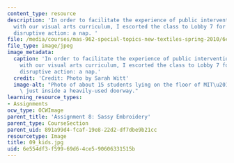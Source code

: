 ```yaml
---
content_type: resource
description: 'In order to facilitate the experience of public intervention to correlate
  with our visual arts curriculum, I escorted the class to Lobby 7 for their chosen
  disruptive action: a nap. '
file: /media/courses/mas-962-special-topics-new-textiles-spring-2010/6e554df3f59969d64ce590606331515b_09_kids.jpg
file_type: image/jpeg
image_metadata:
  caption: 'In order to facilitate the experience of public intervention to correlate
    with our visual arts curriculum, I escorted the class to Lobby 7 for their chosen
    disruptive action: a nap.'
  credit: 'Credit: Photo by Sarah Witt'
  image-alt: "Photo of about 15 students lying on the floor of MIT\u2019s Lobby 7,\
    \ just inside a heavily-used doorway."
learning_resource_types:
- Assignments
ocw_type: OCWImage
parent_title: 'Assignment 8: Sassy Embroidery'
parent_type: CourseSection
parent_uid: 891a99d4-fcaf-19e8-22d2-df7dbe9b21cc
resourcetype: Image
title: 09_kids.jpg
uid: 6e554df3-f599-69d6-4ce5-90606331515b
---
```

